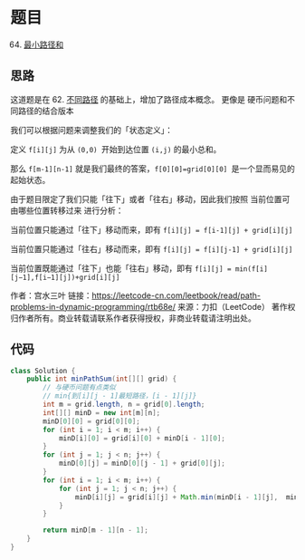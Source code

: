 # 题目
64. [最小路径和](https://leetcode-cn.com/problems/minimum-path-sum/)

## 思路
这道题是在 62. [不同路径](https://leetcode-cn.com/problems/unique-paths/) 的基础上，增加了路径成本概念。
更像是 硬币问题和不同路径的结合版本

我们可以根据问题来调整我们的「状态定义」：

定义 `f[i][j]` 为从 `(0,0) `开始到达位置 `(i,j)` 的最小总和。

那么 `f[m-1][n-1]` 就是我们最终的答案，`f[0][0]=grid[0][0] `是一个显而易见的起始状态。

由于题目限定了我们只能「往下」或者「往右」移动，因此我们按照 当前位置可由哪些位置转移过来 进行分析：

当前位置只能通过「往下」移动而来，即有 `f[i][j] = f[i-1][j] + grid[i][j]`

当前位置只能通过「往右」移动而来，即有 `f[i][j] = f[i][j-1] + grid[i][j]`

当前位置既能通过「往下」也能「往右」移动，即有 `f[i][j] = min(f[i][j−1],f[i−1][j])+grid[i][j]`

作者：宫水三叶
链接：https://leetcode-cn.com/leetbook/read/path-problems-in-dynamic-programming/rtb68e/
来源：力扣（LeetCode）
著作权归作者所有。商业转载请联系作者获得授权，非商业转载请注明出处。

## 代码

```java
class Solution {
    public int minPathSum(int[][] grid) {
        // 与硬币问题有点类似
        // min{到[i][j - 1]最短路径，[i - 1][j]}
        int m = grid.length, n = grid[0].length;
        int[][] minD = new int[m][n];
        minD[0][0] = grid[0][0];
        for (int i = 1; i < m; i++) {
            minD[i][0] = grid[i][0] + minD[i - 1][0];
        }
        for (int j = 1; j < n; j++) {
            minD[0][j] = minD[0][j - 1] + grid[0][j];
        }
        for (int i = 1; i < m; i++) {
            for (int j = 1; j < n; j++) {
                minD[i][j] = grid[i][j] + Math.min(minD[i - 1][j],  minD[i][j - 1]);
            }
        }

        return minD[m - 1][n - 1];
    }
}
```
